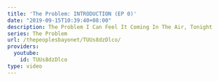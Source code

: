 ```yaml
---
title: 'The Problem: INTRODUCTION (EP 0)'
date: "2019-09-15T10:39:40+08:00"
description: The Problem I Can Feel It Coming In The Air, Tonight
series: The Problem
url: /thepeoplesbayonet/TUUs8dzDlco/
providers:
  youtube:
    id: TUUs8dzDlco
type: video
---
```

